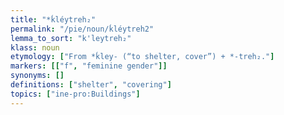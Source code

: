 ```yaml
---
title: "*ḱléytreh₂"
permalink: "/pie/noun/ḱléytreh2"
lemma_to_sort: "k'leytreh₂"
klass: noun
etymology: ["From *ḱley- (“to shelter, cover”) +‎ *-treh₂."]
markers: [["f", "feminine gender"]]
synonyms: []
definitions: ["shelter", "covering"]
topics: ["ine-pro:Buildings"]
---
```

